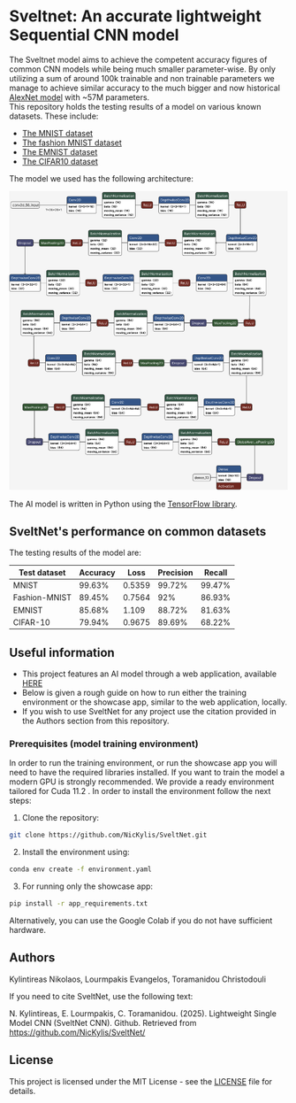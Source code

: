 # Sveltnet: An accurate lightweight Sequential CNN model
The Sveltnet model aims to achieve the competent accuracy figures of common CNN models while being much smaller parameter-wise. By only utilizing a sum of around 100k trainable and non trainable parameters we manage to achieve similar accuracy to the much bigger and now historical [AlexNet model](https://github.com/paniabhisek/AlexNet) with ~57M parameters.<br>
This repository holds the testing results of a model on various known datasets. These include:
- [The MNIST dataset](https://www.kaggle.com/datasets/hojjatk/mnist-dataset)
- [The fashion MNIST dataset](https://www.kaggle.com/datasets/zalando-research/fashionmnist)
- [The EMNIST dataset](https://www.nist.gov/itl/products-and-services/emnist-dataset)
- [The CIFAR10 dataset](https://www.cs.toronto.edu/~kriz/cifar.html)

The model we used has the following architecture:

![test](res/architecture.png)

The AI model is written in Python using the [TensorFlow library](https://www.tensorflow.org/).<br>

## SveltNet's performance on common datasets 

The testing results of the model are:

| Test dataset       | Accuracy    | Loss   | Precision | Recall  |
|--------------------|-------------|--------|-----------|---------|
| MNIST              | 99.63%      | 0.5359 | 99.72%    | 99.47%  |
| Fashion-MNIST      | 89.45%      | 0.7564 | 92%       | 86.93%  |
| EMNIST             | 85.68%      | 1.109  | 88.72%    | 81.63%  |
| CIFAR-10            | 79.94%      | 0.9675 | 89.69%    | 68.22%  |

## Useful information
- This project features an AI model through a web application, available [HERE](https://letter-recognition-1.onrender.com/)
- Below is given a rough guide on how to run either the training environment or the showcase app, similar to the web application, locally.
- If you wish to use SveltNet for any project use the citation provided in the Authors section from this repository.

### Prerequisites (model training environment)
In order to run the training environment, or run the showcase app you will need to have the required libraries installed. If you want to train the model a modern GPU is strongly recommended. We provide a ready environment tailored for Cuda 11.2 . In order to install the environment follow the next steps:<br>
1. Clone the repository:
```sh
git clone https://github.com/NicKylis/SveltNet.git
```
2. Install the environment using:
```sh
conda env create -f environment.yaml
```
3. For running only the showcase app:
```sh
pip install -r app_requirements.txt
```
Alternatively, you can use the Google Colab if you do not have sufficient hardware.

## Authors
Kylintireas Nikolaos, Lourmpakis Evangelos, Toramanidou Christodouli

If you need to cite SveltNet, use the following text:

N. Kylintireas, E. Lourmpakis, C. Toramanidou. (2025). Lightweight Single Model CNN (SveltNet CNN). Github. Retrieved from https://github.com/NicKylis/SveltNet/

## License

This project is licensed under the MIT License - see the [LICENSE](LICENSE) file for details.
